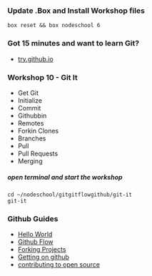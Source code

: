 ### Update .Box and Install Workshop files
```
box reset && box nodeschool 6
```

### Got 15 minutes and want to learn Git?
* [try.github.io](https://try.github.io/)


### Workshop 10 - Git It
* Get Git
* Initialize
* Commit
* Githubbin
* Remotes
* Forkin Clones
* Branches
* Pull
* Pull Requests
* Merging

##### open terminal and start the workshop
```
cd ~/nodeschool/gitgitflowgithub/git-it
git-it
```

### Github Guides
* [Hello World](https://guides.github.com/activities/hello-world/)
* [Github Flow](https://guides.github.com/introduction/flow/)
* [Forking Projects](https://guides.github.com/activities/forking/)
* [Getting on github](https://guides.github.com/introduction/getting-your-project-on-github/)
* [contributing to open source](https://guides.github.com/activities/contributing-to-open-source/)
